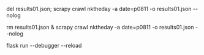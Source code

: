 del results01.json; scrapy crawl nktheday -a date=p0811 -o results01.json --nolog

rm results01.json & scrapy crawl nktheday -a date=p0811 -o results01.json --nolog

flask run --debugger --reload
